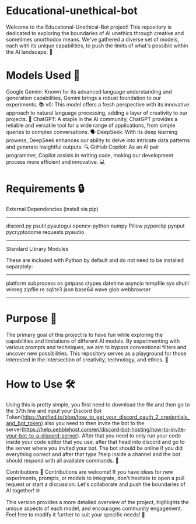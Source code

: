 # Educational-unethical-bot


Welcome to the Educational-Unethical-Bot project! This repository is dedicated to exploring the boundaries of AI unethics through creative and sometimes unorthodox means. We've gathered a diverse set of models, each with its unique capabilities, to push the limits of what's possible within the AI landscape. 🌟

# Models Used 🔧
Google Gemini: Known for its advanced language understanding and generation capabilities, Gemini brings a robust foundation to our experiments. 📚
v0: This model offers a fresh perspective with its innovative approach to natural language processing, adding a layer of creativity to our projects. 🎨
ChatGPT: A staple in the AI community, ChatGPT provides a reliable and versatile tool for a wide range of applications, from simple queries to complex conversations. 🗣️
DeepSeek: With its deep learning prowess, DeepSeek enhances our ability to delve into intricate data patterns and generate insightful outputs. 🔍
GitHub Copilot: As an AI pair programmer, Copilot assists in writing code, making our development process more efficient and innovative. 💻

# Requirements 🔒

External Dependencies (install via pip)
______________________________________
discord.py
psutil
pyautogui
opencv-python
numpy
Pillow
pyperclip
pynput
pycryptodome
requests
pyaudio
______________________________________
Standard Library Modules

These are included with Python by default and do not need to be installed separately:
____________________________________________________________________________________

platform
subprocess
os
getpass
ctypes
datetime
asyncio
tempfile
sys
shutil
winreg
zipfile
re
sqlite3
json
base64
wave
glob
webbrowser
____________________________________________________________________________________

# Purpose 🎯
The primary goal of this project is to have fun while exploring the capabilities and limitations of different AI models. By experimenting with various prompts and techniques, we aim to bypass conventional filters and uncover new possibilities. This repository serves as a playground for those interested in the intersection of creativity, technology, and ethics. 🧪

# How to Use 🛠️
Using this is pretty simple, you first need to download the file and then go to the 37th line and input your Discord Bot Token(https://unified.to/blog/how_to_get_your_discord_oauth_2_credentials_and_bot_token) also you need to then invite the bot to the server(https://help.pebblehost.com/en/discord-bot-hosting/how-to-invite-your-bot-to-a-discord-server). After that you need to only run your code inside your code editor that you use, after that head into discord and go to the server where you invited your bot. The bot should be online if you did everything correct and after that type ?help inside a channel and the bot should respond with all available commands. 🤖

Contributions 🤝
Contributions are welcome! If you have ideas for new experiments, prompts, or models to integrate, don't hesitate to open a pull request or start a discussion. Let's collaborate and push the boundaries of AI together! 🌐

This version provides a more detailed overview of the project, highlights the unique aspects of each model, and encourages community engagement. Feel free to modify it further to suit your specific needs! 📝
